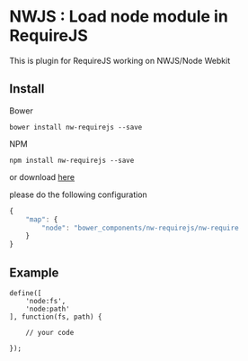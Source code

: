 # NWJS : Load node module in RequireJS
This is plugin for RequireJS working on NWJS/Node Webkit

## Install

Bower

```
bower install nw-requirejs --save
```

NPM

```
npm install nw-requirejs --save
```
or download [here](https://github.com/didanurwanda/nw-requirejs/archive/master.zip)

please do the following configuration

```JavaScript
{
    "map": {
        "node": "bower_components/nw-requirejs/nw-require
    }
}
```

## Example

```JavaSciprt
define([
    'node:fs',
    'node:path'
], function(fs, path) {

	// your code

});

```